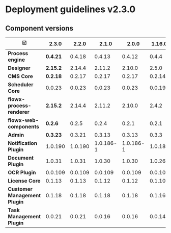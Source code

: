# Deployment guidelines v2.3.0

## Component versions

|                          :ballot_box_with_check:  | 2.3.0      | 2.2.0   | 2.1.0     | 2.0.0     | 1.16.0  | 1.15    | 1.14    | **1.13.0** | 1.12.0 | 1.11.0  |
| ---------------------------------------------------- | ---------- | ------- | --------- | --------- | ------- | ------- | ------- | ---------- | ------ | ------- |
| **Process engine**                                   | **0.4.21** | 0.4.18  | 0.4.13    | 0.4.12    | 0.4.4   | 0.3.26  | 0.3.21  | 0.3.14     | 0.3.9  | 0.3.7   |
| **Designer**                                         | **2.15.2** | 2.14.4  | 2.11.2    | 2.10.0    | 2.5.0   | 2.1.1   | 1.21.0  | 1.16.3     | 1.15.2 | 1.14.0  |
| **CMS Core**                                         | **0.2.18** | 0.2.17  | 0.2.17    | 0.2.17    | 0.2.14  | 0.2.9   | 0.2.9   | 0.2.9      | 0.2.5  | 0.2.3   |
| **Scheduler Core**                                   | 0.0.23     | 0.0.23  | 0.0.23    | 0.0.23    | 0.0.19  | 0.0.12  | 0.0.12  | 0.0.12     | NA     | 0.0.6   |
| **flowx-process-renderer**                           | **2.15.2** | 2.14.4  | 2.11.2    | 2.10.0    | 2.4.2   | 2.1.1   | 1.21.0  | 1.16.3     | 1.15.2 | 1.14.0  |
| **flowx-web-components**                             | **0.2.6**  | 0.2.5   | 0.2.4     | 0.2.1     | 0.2.1   | 0.0.298 | 0.0.298 | 0.0.298    | NA     | 0.0.293 |
| **Admin**                                            | **0.3.23** | 0.3.21  | 0.3.13    | 0.3.13    | 0.3.3   | 0.2.26  | 0.2.26  | 0.2.26     | 0.2.25 | 0.2.23  |
| **Notification Plugin**                              | 1.0.190    | 1.0.190 | 1.0.186-1 | 1.0.186-1 | 1.0.186 | 1.0.182 | 1.0.182 | 1.0.182    | NA     | 1.0.179 |
| **Document Plugin**                                  | 1.0.31     | 1.0.31  | 1.0.30    | 1.0.30    | 1.0.26  | 1.0.24  | 1.0.20  | 1.0.18     | NA     | 1.0.15  |
| **OCR Plugin**                                       | 0.0.109    | 0.0.109 | 0.0.109   | 0.0.109   | 0.0.109 | 0.0.106 |         |            |        |         |
| **License Core**                                     | 0.1.13     | 0.1.13  | 0.1.12    | 0.1.12    | 0.1.10  | 0.1.5   | n/a     |            |        |         |
| **Customer Management Plugin**                       | 0.1.18     | 0.1.18  | 0.1.18    | 0.1.18    | 0.1.16  | 0.1.10  | 0.1.10  | 0.1.10     | NA     | 0.1.6   |
| **Task Management Plugin**                           | 0.0.21     | 0.0.21  | 0.0.16    | 0.0.16    | 0.0.14  |         |         |            |        |         |


